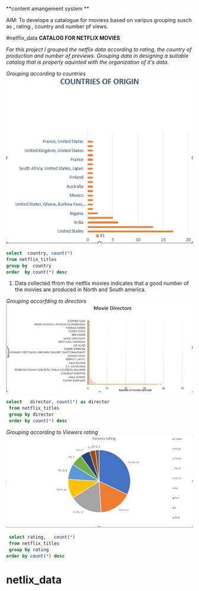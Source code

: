 **content amangement system
**

AIM: To develope a catalogue for moviess based on varipus grouping susch as , rating , country and number pf views. 


#netflix_data
**CATALOG FOR NETFLIX MOVIES**


_For this project I grouped the netflix data according to rating, the_ _country of production and number of previews._
_Grouping data in designing a  suitable catalog that is properly aquinted with the  organization of it's data._



*_Grouping according to countries_*
![capture 1](images/Capture.PNG) 

```sql
select  country, count(*)
from netflix_titles
group by  country
order  by count(*) desc
```
1. Data collected ffrom the netflix movies indicates that a good number of the movies are produced in North and South america.



*_Grouping accorfding to directors_*
![](images/CP2.PNG)
```sql
select   director, count(*) as director
 from netflix_titles
 group by director
 order by count(*) desc
```


*_Grouping according to Viewers rating_*
![](images/C3.PNG)
```sql
 select rating,   count(*)  
 from netflix_titles
 group by rating
order by count(*) desc

```




# netlix_data
